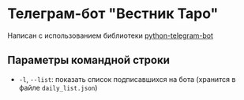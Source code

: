 # Телеграм-бот "Вестник Таро"
Написан с использованием библиотеки [python-telegram-bot](https://github.com/python-telegram-bot/python-telegram-bot)
## Параметры командной строки
- `-l`, `--list`: показать список подписавшихся на бота (хранится в файле `daily_list.json`)
